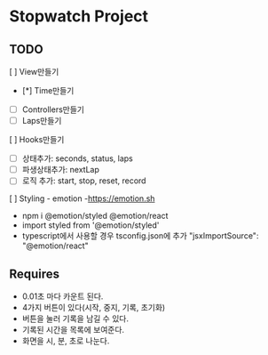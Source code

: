 # Stopwatch Project

## TODO
[ ] View만들기
- [*] Time만들기
- [ ] Controllers만들기
- [ ] Laps만들기

[ ] Hooks만들기
- [ ] 상태추가: seconds, status, laps 
- [ ] 파생상태추가: nextLap
- [ ] 로직 추가: start, stop, reset, record

[ ] Styling - emotion
-https://emotion.sh
- npm i @emotion/styled @emotion/react
- import styled from '@emotion/styled'
- typescript에서 사용할 경우
tsconfig.json에 추가 "jsxImportSource": "@emotion/react"

## Requires
- 0.01초 마다 카운트 된다.
- 4가지 버튼이 있다(시작, 중지, 기록, 초기화)
- 버튼을 눌러 기록을 남길 수 있다.
- 기록된 시간을 목록에 보여준다.
- 화면을 시, 분, 초로 나눈다.